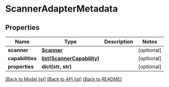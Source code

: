 # ScannerAdapterMetadata

## Properties
Name | Type | Description | Notes
------------ | ------------- | ------------- | -------------
**scanner** | [**Scanner**](Scanner.md) |  | [optional] 
**capabilities** | [**list[ScannerCapability]**](ScannerCapability.md) |  | [optional] 
**properties** | **dict(str, str)** |  | [optional] 

[[Back to Model list]](../README.md#documentation-for-models) [[Back to API list]](../README.md#documentation-for-api-endpoints) [[Back to README]](../README.md)


